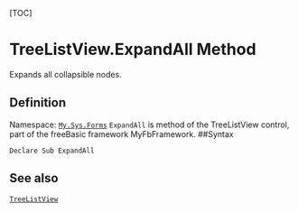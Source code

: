 [TOC]
# TreeListView.ExpandAll Method
Expands all collapsible nodes.
## Definition
Namespace: [`My.Sys.Forms`](My.Sys.Forms.md)
`ExpandAll` is method of the TreeListView control, part of the freeBasic framework MyFbFramework.
##Syntax
```freeBasic
Declare Sub ExpandAll
```

## See also
[`TreeListView`](TreeListView.md)
